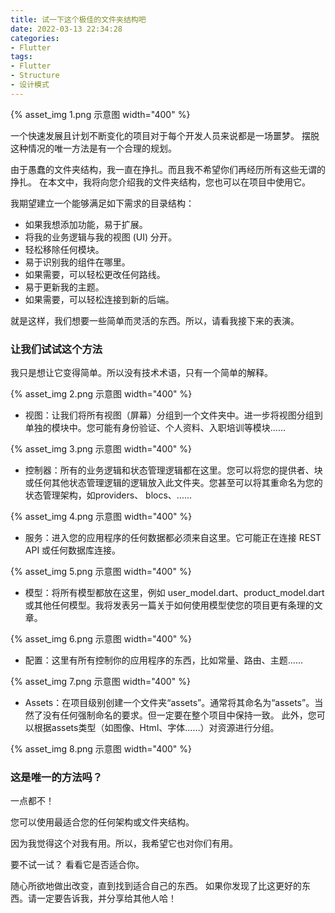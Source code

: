 ```yaml
---
title: 试一下这个极佳的文件夹结构吧
date: 2022-03-13 22:34:28
categories:
- Flutter
tags:
- Flutter
- Structure
- 设计模式
---
```


{% asset_img 1.png 示意图 width="400" %}

一个快速发展且计划不断变化的项目对于每个开发人员来说都是一场噩梦。
摆脱这种情况的唯一方法是有一个合理的规划。

<!--more-->

由于愚蠢的文件夹结构，我一直在挣扎。而且我不希望你们再经历所有这些无谓的挣扎。
在本文中，我将向您介绍我的文件夹结构，您也可以在项目中使用它。

我期望建立一个能够满足如下需求的目录结构：

 * 如果我想添加功能，易于扩展。
 * 将我的业务逻辑与我的视图 (UI) 分开。
 * 轻松移除任何模块。
 * 易于识别我的组件在哪里。
 * 如果需要，可以轻松更改任何路线。
 * 易于更新我的主题。
 * 如果需要，可以轻松连接到新的后端。

就是这样，我们想要一些简单而灵活的东西。所以，请看我接下来的表演。

### 让我们试试这个方法

我只是想让它变得简单。所以没有技术术语，只有一个简单的解释。

{% asset_img 2.png 示意图 width="400" %}

 * 视图：让我们将所有视图（屏幕）分组到一个文件夹中。进一步将视图分组到单独的模块中。您可能有身份验证、个人资料、入职培训等模块……

{% asset_img 3.png 示意图 width="400" %}

 * 控制器：所有的业务逻辑和状态管理逻辑都在这里。您可以将您的提供者、块或任何其他状态管理逻辑的逻辑放入此文件夹。您甚至可以将其重命名为您的状态管理架构，如providers、 blocs、……

{% asset_img 4.png 示意图 width="400" %}

 * 服务：进入您的应用程序的任何数据都必须来自这里。它可能正在连接 REST API 或任何数据库连接。

{% asset_img 5.png 示意图 width="400" %}

 * 模型：将所有模型都放在这里，例如 user_model.dart、product_model.dart 或其他任何模型。我将发表另一篇关于如何使用模型使您的项目更有条理的文章。

{% asset_img 6.png 示意图 width="400" %}

 * 配置：这里有所有控制你的应用程序的东西，比如常量、路由、主题......

{% asset_img 7.png 示意图 width="400" %}

 * Assets：在项目级别创建一个文件夹“assets”。通常将其命名为“assets”。当然了没有任何强制命名的要求。但一定要在整个项目中保持一致。
 此外，您可以根据assets类型（如图像、Html、字体……）对资源进行分组。

{% asset_img 8.png 示意图 width="400" %}

### 这是唯一的方法吗？

一点都不！

您可以使用最适合您的任何架构或文件夹结构。

因为我觉得这个对我有用。所以，我希望它也对你们有用。

要不试一试？
看看它是否适合你。

随心所欲地做出改变，直到找到适合自己的东西。
如果你发现了比这更好的东西。请一定要告诉我，并分享给其他人哈！